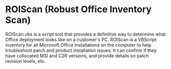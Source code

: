 # ROIScan (Robust Office Inventory Scan)
ROIScan.vbs is a script tool that provides a definitive way to determine what Office deployment looks like on a customer's PC. ROIScan is a VBScript inventory for all Microsoft Office installations on the computer to help troubleshoot patch and product installation issues. It can confirm if they have collocated MSI and C2R versions, and provide details on patch revision levels, etc.
